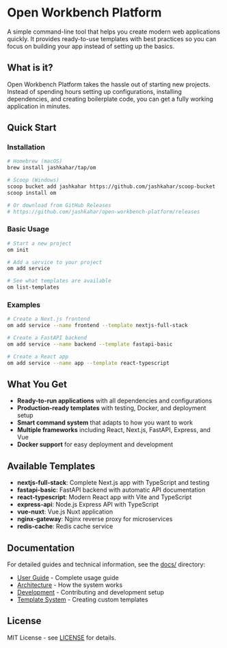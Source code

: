 ﻿# Open Workbench Platform

A simple command-line tool that helps you create modern web applications quickly. It provides ready-to-use templates with best practices so you can focus on building your app instead of setting up the basics.

## What is it?

Open Workbench Platform takes the hassle out of starting new projects. Instead of spending hours setting up configurations, installing dependencies, and creating boilerplate code, you can get a fully working application in minutes.

## Quick Start

### Installation

```bash
# Homebrew (macOS)
brew install jashkahar/tap/om

# Scoop (Windows)
scoop bucket add jashkahar https://github.com/jashkahar/scoop-bucket
scoop install om

# Or download from GitHub Releases
# https://github.com/jashkahar/open-workbench-platform/releases
```

### Basic Usage

```bash
# Start a new project
om init

# Add a service to your project
om add service

# See what templates are available
om list-templates
```

### Examples

```bash
# Create a Next.js frontend
om add service --name frontend --template nextjs-full-stack

# Create a FastAPI backend
om add service --name backend --template fastapi-basic

# Create a React app
om add service --name app --template react-typescript
```

## What You Get

- **Ready-to-run applications** with all dependencies and configurations
- **Production-ready templates** with testing, Docker, and deployment setup
- **Smart command system** that adapts to how you want to work
- **Multiple frameworks** including React, Next.js, FastAPI, Express, and Vue
- **Docker support** for easy deployment and development

## Available Templates

- **nextjs-full-stack**: Complete Next.js app with TypeScript and testing
- **fastapi-basic**: FastAPI backend with automatic API documentation
- **react-typescript**: Modern React app with Vite and TypeScript
- **express-api**: Node.js Express API with TypeScript
- **vue-nuxt**: Vue.js Nuxt application
- **nginx-gateway**: Nginx reverse proxy for microservices
- **redis-cache**: Redis cache service

## Documentation

For detailed guides and technical information, see the [docs/](docs/) directory:

- [User Guide](docs/user-guide.md) - Complete usage guide
- [Architecture](docs/architecture.md) - How the system works
- [Development](docs/development.md) - Contributing and development setup
- [Template System](docs/template-system.md) - Creating custom templates

## License

MIT License - see [LICENSE](LICENSE) for details.
